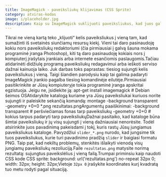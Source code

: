 ```yaml
---
title: ImageMagick - paveiksliukų klijavimas (CSS Sprite)
category: atviras-kodas
image: i/placeholder.jpg
description: Kaip su ImageMagick suklijuoti paveiksliukus, kad juos galima būtų pritaikyti CSS sprite atvaizdavimui.
---
```


Tikrai ne vieną kartą teko „klijuoti“ kelis paveiksliukus į vieną tam, kad sumažinti iš svetainės siunčiamų resursų kiekį. Vieni tai daro pasinaudoję kokiu nors paveiksliukų redaktoriumi (čia pirmiausiai į galvą šauna mokama programinė įranga Photoshop), kiti tą daro pasinaudoję kokiais nors į kompiuterį įrašytais įrankiais arba internete esančiomis paslaugomis.Tačiau atidarinėti didžiulę programą paveiksliukų redagavimui arba ieškoti serviso dažnai kainuoja laiko. Juk darbas toks paprastas: tiesiog sujungti kelis paveiksliukus į vieną. Taigi šiandien parodysiu kaip tai galima padaryti ImageMagick įrankio pagalba tiesiog komandinėje eilutėje.Pirmiausiai pasitikrinkite ar Jūsų kompiuteryje tokia programinė įranga apskritai egzistuoja. Jeigu ne, įsidiekite ją:    apt-get install imagemagick  # Debian šeimos OSAtidarykite katalogą kuriame yra Jūsų paveiksliukai kuriuos norite sujungti ir paleiskite sekančią komandą:    montage -background transparent -geometry +0+0 *.png rezultatas.pngArgumentų paaiškinimai:    -background transparent # peršviečiamas fonas tarp paveiksliukų
    -geometry +0+0          # kokius tarpus padaryti tarp paveiksliukųDažnai pasitaiko, kad kataloge būna šimtai paveiksliukų ir jų visų sujungti į vieną dažniausiai nenorėsite. Todėl atsirinkite juos pavadinimą pakeisdami į tokį, kuris rastų Jūsų jungiamus paveiksliukus kataloge. Pavyzdžiui `slider_*.png` nurodo, kad jungsime tik tuos paveiksliukus, kurie turi pavadinimo pradžią `slider` ir baigiasi formatu PNG. Taip pat, kad nekiltų problemų, stenkitės išlaikyti vienodą visų jungiamų paveiksliukų rezoliuciją.Faile `rezultatas.png` matysite norimą rezultatą: sujungtus paveikslėlius į vieną failą.Trumpai priminsiu kaip naudoti CSS kode CSS sprite:    background: url('rezultatas.png') no-repeat 32px 0;
    width: 32px;
    height: 32px;Vietoje `32px 0` įrašykite koordinates kurį kvadratą tuo metu rodyti pagal situaciją.

